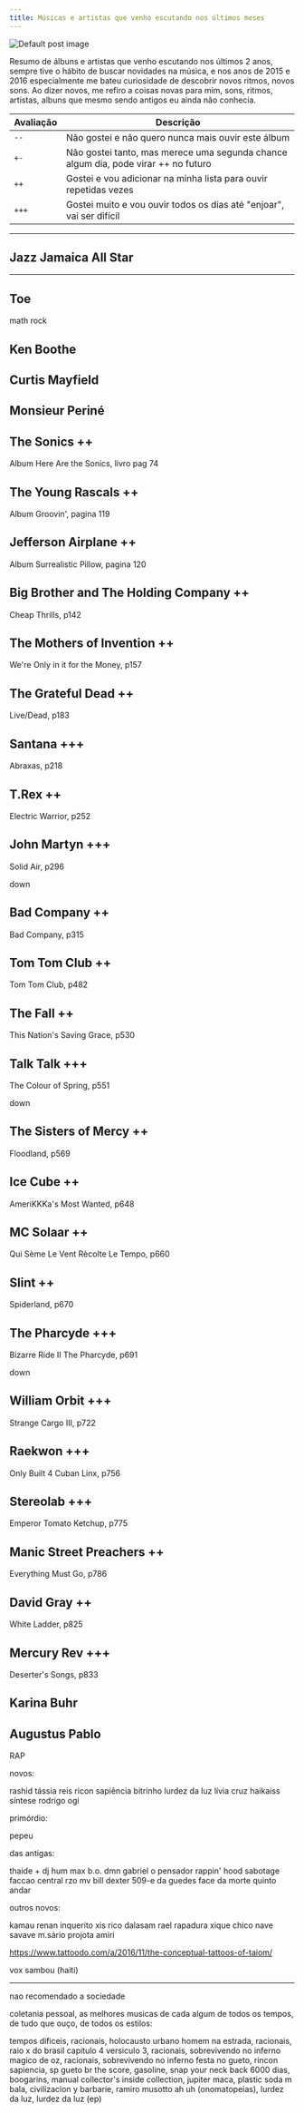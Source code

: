 ```yaml
---
title: Músicas e artistas que venho escutando nos últimos meses
---
```


![Default post image](/files/default-post-image.png)

Resumo de álbuns e artistas que venho escutando nos últimos 2 anos, sempre tive
o hábito de buscar novidades na música, e nos anos de 2015 e 2016 especialmente
me bateu curiosidade de descobrir novos ritmos, novos sons. Ao dizer novos, me
refiro a coisas novas para mim, sons, ritmos, artistas, albuns que mesmo sendo
antigos eu ainda não conhecia.

| Avaliação  | Descrição                                                                          |
|------------|------------------------------------------------------------------------------------|
| `--`       | Não gostei e não quero nunca mais ouvir este álbum                                 |
| `+-`       | Não gostei tanto, mas merece uma segunda chance algum dia, pode virar ++ no futuro |
| `++`       | Gostei e vou adicionar na minha lista para ouvir repetidas vezes                   |
| `+++`      | Gostei muito e vou ouvir todos os dias até "enjoar", vai ser difícil               |

---

## Jazz Jamaica All Star

---

## Toe

math rock


## Ken Boothe

## Curtis Mayfield

## Monsieur Periné

## The Sonics ++

Album Here Are the Sonics, livro pag 74

## The Young Rascals ++

Album Groovin', pagina 119

## Jefferson Airplane ++

Album Surrealistic Pillow, pagina 120

## Big Brother and The Holding Company ++

Cheap Thrills, p142

## The Mothers of Invention ++

We're Only in it for the Money, p157

## The Grateful Dead ++

Live/Dead, p183

## Santana +++

Abraxas, p218

## T.Rex ++

Electric Warrior, p252

## John Martyn +++

Solid Air, p296

down

## Bad Company ++

Bad Company, p315

## Tom Tom Club ++

Tom Tom Club, p482

## The Fall ++

This Nation's Saving Grace, p530

## Talk Talk +++

The Colour of Spring, p551

down

## The Sisters of Mercy ++

Floodland, p569

## Ice Cube ++

AmeriKKKa's Most Wanted, p648

## MC Solaar ++

Qui Sème Le Vent Rècolte Le Tempo, p660

## Slint ++

Spiderland, p670

## The Pharcyde +++

Bizarre Ride II The Pharcyde, p691

down

## William Orbit +++

Strange Cargo III, p722

## Raekwon +++

Only Built 4 Cuban Linx, p756

## Stereolab +++

Emperor Tomato Ketchup, p775

## Manic Street Preachers ++

Everything Must Go, p786

## David Gray ++

White Ladder, p825

## Mercury Rev +++

Deserter's Songs, p833

## Karina Buhr

## Augustus Pablo

RAP

novos:

rashid
tássia reis
ricon sapiência
bitrinho
lurdez da luz
lívia cruz
haikaiss
síntese
rodrigo ogi

primórdio:

pepeu

das antigas:

thaide + dj hum
max b.o.
dmn
gabriel o pensador
rappin' hood
sabotage
faccao central
rzo
mv bill
dexter 509-e
da guedes
face da morte
quinto andar

outros novos:

kamau
renan inquerito
xis
rico dalasam
rael
rapadura xique chico
nave savave
m.sário
projota
amiri

https://www.tattoodo.com/a/2016/11/the-conceptual-tattoos-of-taiom/

vox sambou (haiti)

---

nao recomendado a sociedade

coletania pessoal, as melhores musicas de cada algum de todos os tempos, de tudo que ouço, de todos os estilos:

tempos dificeis, racionais, holocausto urbano
homem na estrada, racionais, raio x do brasil
capitulo 4 versiculo 3, racionais, sobrevivendo no inferno
magico de oz, racionais, sobrevivendo no inferno
festa no gueto, rincon sapiencia, sp gueto br
the score, gasoline, snap your neck back
6000 dias, boogarins, manual
collector's inside collection, jupiter maca, plastic soda
m bala, civilizacion y barbarie, ramiro musotto
ah uh (onomatopeias), lurdez da luz, lurdez da luz (ep)

